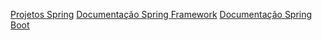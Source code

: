[Projetos Spring](https://spring.io/)
[Documentação Spring Framework](https://spring.io/projects/spring-framework)
[Documentação Spring Boot](https://spring.io/projects/spring-boot)